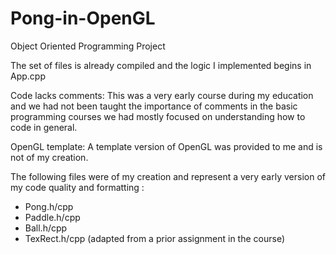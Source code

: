 # Pong-in-OpenGL
Object Oriented Programming Project

The set of files is already compiled and the logic I implemented begins in App.cpp

Code lacks comments: 
This was a very early course during my education 
and we had not been taught the importance of comments in the basic programming courses
we had mostly focused on understanding how to code in general.

OpenGL template:
A template version of OpenGL was provided to me and is not of my creation. 

The following files were of my creation and represent a very early version 
of my code quality and formatting :
  - Pong.h/cpp
  - Paddle.h/cpp
  - Ball.h/cpp
  - TexRect.h/cpp (adapted from a prior assignment in the course)
